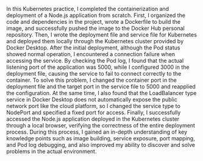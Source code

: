 In this Kubernetes practice, I completed the containerization and deployment of a Node.js application from scratch. First, I organized the code and dependencies in the project, wrote a Dockerfile to build the image, and successfully pushed the image to the Docker Hub personal repository. Then, I wrote the deployment file and service file for Kubernetes and deployed them locally through the Kubernetes cluster provided by Docker Desktop. After the initial deployment, although the Pod status showed normal operation, I encountered a connection failure when accessing the service. By checking the Pod log, I found that the actual listening port of the application was 5000, while I configured 3000 in the deployment file, causing the service to fail to connect correctly to the container. To solve this problem, I changed the container port in the deployment file and the target port in the service file to 5000 and reapplied the configuration. At the same time, I also found that the LoadBalancer type service in Docker Desktop does not automatically expose the public network port like the cloud platform, so I changed the service type to NodePort and specified a fixed port for access. Finally, I successfully accessed the Node.js application deployed in the Kubernetes cluster through a local browser, verifying the correctness of the entire deployment process. During this process, I gained an in-depth understanding of key knowledge points such as image building, service exposure, port mapping, and Pod log debugging, and also improved my ability to discover and solve problems in the actual environment.
